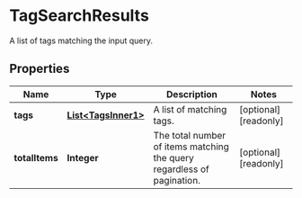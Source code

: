 

# TagSearchResults

A list of tags matching the input query.

## Properties

| Name | Type | Description | Notes |
|------------ | ------------- | ------------- | -------------|
|**tags** | [**List&lt;TagsInner1&gt;**](TagsInner1.md) | A list of matching tags. |  [optional] [readonly] |
|**totalItems** | **Integer** | The total number of items matching the query regardless of pagination. |  [optional] [readonly] |



